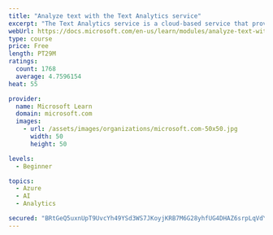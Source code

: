 ```yaml
---
title: "Analyze text with the Text Analytics service"
excerpt: "The Text Analytics service is a cloud-based service that provides advanced natural language processing over raw text for sentiment analysis, key phrase extraction, named entity recognition, and language detection."
webUrl: https://docs.microsoft.com/en-us/learn/modules/analyze-text-with-text-analytics-service/
type: course
price: Free
length: PT29M
ratings:
  count: 1768
  average: 4.7596154
heat: 55

provider:
  name: Microsoft Learn
  domain: microsoft.com
  images:
    - url: /assets/images/organizations/microsoft.com-50x50.jpg
      width: 50
      height: 50

levels:
  - Beginner

topics:
  - Azure
  - AI
  - Analytics

secured: "BRtGeQ5uxnUpT9UvcYh49YSd3WS7JKoyjKRB7M6G28yhfUG4DHAZ6srpLqVdYkh6Ajcf459b3R51Aiue6AqPNN3ydVJdQJgPd+u6746B1iRNHNWGtnLbFrPGHkxLjPgyFLp1SxoTvHTwqjWwVB4myNieATxg7JARZI1weJruYWk+AB70DpkjUA0PR6obtNkBIcV+4SeShKuDfau1Rf+MPqAhwdMe1dZbAJGHacKVXfh5X9CKFQNliMSSwfk9WHWKLD36EzyKgAIai+eB6YRHSRJOnhKN9b98F5+CJZQr1acSXcKGgQw7oIQ2RICvxfmKmXclOTEYtKQtqwLuFKlcJlvm3Ggk7aphiwlR0z8QlPwatJalo4KPXGsn3FD8Ml/7xDP3pz1dWQR6TugQnUq8B4PJ2S/dlEtJ7D9xyBQD6/I=;pMosFGeEne+R6FPkTc0RXg=="
---
```



